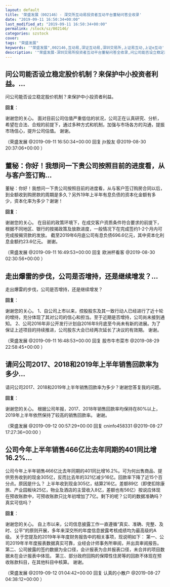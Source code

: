 ```yaml
---
layout: default
title: '荣盛发展（002146）- 深交所互动易投资者互动平台董秘问答全收录'
date: "2019-09-11 16:50:34+00:00"
last_modified_at: "2019-09-11 16:50:34+00:00"
permalink: /stock/sz/002146/
categories: szstock
cover: 
tags: "荣盛发展"
keywords: '"荣盛发展",002146,互动易,深证互动易,深圳交易所,上证易互动,上证e互动'
description: '"荣盛发展-深圳交易所投资者互动平台董秘问答全收录,问公司能否设立稳定股价机制？来保护中小投资者利益。"'
---
```


## 问公司能否设立稳定股价机制？来保护中小投资者利益。...

问公司能否设立稳定股价机制？来保护中小投资者利益。

**回复**：

谢谢您的关心。
面对目前公司估值严重低估的状况，公司正在认真研究、分析，希望在合法、合规的前提下，通过多种方式和机制，加强与市场各方的沟通，提振市场信心，提升公司估值。
谢谢。 

（荣盛发展  @2019-09-11 16:50:34+00:00 回复 jtr股友  @2019-08-30 20:37:06+00:00 ）

## 董秘：你好！我想问一下贵公司按照目前的进度看，从与客户签订购...

董秘：你好！我想问一下贵公司按照目前的进度看，从与客户签订购房合同以后，到全额收到购房款的周期是多久？另外19年上半年有息负债的资本化金额有多少，资本化率为多少？谢谢！

**回复**：

谢谢您的关心。
在目前的政策环境下，在成交客户资质条件符合要求的前提下，根据不同地区、银行的按揭政策及放款进度，一般情况下在完成签约1-2个月内可完成按揭贷款的发放。
截至2019年6月底公司有息负债696.6亿元，其中资本化利息金额约23.6亿元。
谢谢。 

（荣盛发展  @2019-09-11 16:49:53+00:00 回复 欧洲杯看客  @2019-08-30 02:30:56+00:00 ）

## 走出爆雷的步伐，公司是否增持，还是继续增发？...

走出爆雷的步伐，公司是否增持，还是继续增发？

**回复**：

谢谢您的关心。
1、自公司上市以来，控股股东及其一致行动人已经进行了近十轮的增持，充分体现了其对公司的信心和担当。至于近期是否增持，公司尚未接到通知。
2、公司2016年非公开发行计划自2016年9月底至今尚未有新的进展。为了保证上述项目的持续推进，公司股东大会已经两次延长了决议的有效期。
谢谢。 

（荣盛发展  @2019-09-11 16:48:53+00:00 回复 股市牛市菜市  @2019-08-29 22:58:45+00:00 ）

## 请问公司2017、2018和2019年上半年销售回款率为多少...

请问公司2017、2018和2019年上半年销售回款率为多少？谢谢您答复我的问题。

**回复**：

谢谢您的关心。
根据公司年报，2017、2018年销售回款率均保持在80%以上，2019年上半年依然保持了较高的销售回款率。
谢谢。 

（荣盛发展  @2019-09-12 00:57:29+00:00 回复 cninfo458331  @2019-08-27 17:27:36+00:00 ）

## 公司今年上半年销售466亿比去年同期的401同比增16.2%...

公司今年上半年销售466亿比去年同期的401同比增16.2%。可为何出售商品、提供劳务收到的现金305亿，反而比去年的321亿减少16亿。回款率下降了近15个百分点。原因是什么？
上半年收到现金305亿，结算216亿。差额89亿（即使扣除康旅、产业园板块25亿，物业及酒店的主营收入8亿，差额也有56亿）按说应体现在预收账款中，可预收账款只比年初增加了7亿。剩下的呢？公司的数据准确吗？真实可信吗？

**回复**：

谢谢您的关心。
自上市以来，公司信息披露工作一直遵循“真实、准确、完整、及时、公平”的原则开展，多年来深交所的年度信息披露考核成绩均为最高级的A级。
关于您提及的2019年半年度财务报告中的相关事项，现说明如下：
第一、公司2019年半年度报表数据真实可靠，业经会计师事务所审阅，并出具审阅报告。
第二、公司披露的签约数据为全口径，会计报表为合并报表口径，未合并的项目数据未在会计报表中体现。
第三、部分政府回购的保障性住房等的回款不体现在预收账款科目，在其他科目中核算。
谢谢。 

（荣盛发展  @2019-09-12 01:04:42+00:00 回复 认真的小散户  @2019-08-27 04:38:12+00:00 ）

